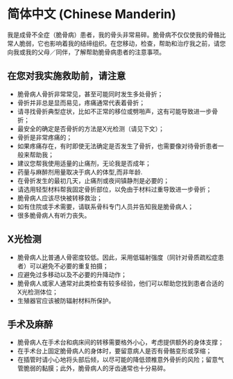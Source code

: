 # 简体中文 (Chinese Manderin)

我是成骨不全症（脆骨病）患者，我的骨头非常易碎。脆骨病不仅仅使我的骨骼比常人脆弱，它也影响着我的结缔组织。在您移动，检查，帮助和治疗我之前，请您向我或我的父母／同伴，了解帮助脆骨病患者的注意事项。

## 在您对我实施救助前，请注意
- 脆骨病人骨折非常常见，甚至可能同时发生多处骨折；
- 骨折并非总是显而易见，疼痛通常代表着骨折；
- 请寻找骨折典型症状，比如不正常的移位或劈啪声，这有可能导致进一步骨折；
- 最安全的确定是否骨折的方法是X光检测（请见下文）；
- 骨折是非常疼痛的；
- 如果疼痛存在，有时即使无法确定是否发生了骨折，也需要像对待骨折患者一般来帮助我；
- 建议您帮我使用适量的止痛剂，无论我是否成年；
- 药量与麻醉剂用量取决于病人的体型,而非年龄.
- 在骨折发生的最初几天，止痛剂或夜间镇静剂是必要的；
- 请选用轻型材料帮我固定骨折部位，以免由于材料过重导致进一步骨折；
- 脆骨病人应该尽快被转移救治；
- 如有住院或手术需要，请联系骨科专门人员并告知我是脆骨病人；
- 很多脆骨病人有听力丧失。

## X光检测
- 脆骨病人比普通人骨密度较低。因此，采用低辐射强度（同针对骨质疏松症患者）可以避免不必要的重复拍摄；
- 应避免过多移动以及不必要的升降动作；
- 脆骨病人或家人通常对此类检查有较多经验，他们可以帮助您找到患者合适的X光检测体位；
- 生殖器官应该被防辐射材料所保护。

## 手术及麻醉
- 脆骨病人在手术台和病床间的转移需要格外小心，考虑提供额外的身体支撑；
- 在手术台上固定脆骨病人的身体时，要留意病人是否有骨骼变形或孪缩；
- 在插管时请小心地将头部后倾，以尽可能的降低颈椎意外骨折的风险；留意气管脆弱的黏膜；此外，脆骨病人的牙齿通常也十分易碎。
